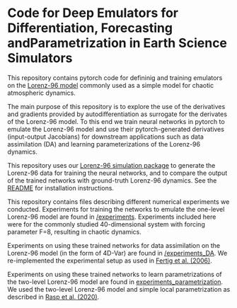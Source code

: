 # Code for Deep Emulators for Differentiation, Forecasting andParametrization in Earth Science Simulators

This repository contains pytorch code for defininig and training emulators on the [Lorenz-96 model](https://en.wikipedia.org/wiki/Lorenz_96_model) commonly used as a simple model for chaotic atmospheric dynamics.

The main purpose of this repository is to explore the use of the derivatives and gradients provided by autodifferentiation as surrogate for the derivates of the Lorenz-96 model. To this end we train neural networks in pytorch to emulate the Lorenz-96 model and use their pytorch-generated derivatives (input-output Jacobians) for downstream applications such as data assimilation (DA) and learning parameterizations of the Lorenz-96 dynamics.

This repository uses our [Lorenz-96 simulation package](https://github.com/m-dml/L96sim) to generate the Lorenz-96 data for training the neural networks, and to compare the output of the trained networks with ground-truth Lorenz-96 dynamics. See the [README](https://github.com/m-dml/L96sim/blob/master/readme.md) for installation instructions.

This repository contains files describing different numerical experiments we conducted. Experiments for training the networks to emulate the one-level Lorenz-96 model are found in [/experiments](https://github.com/m-dml/emulator_L96/tree/master/experiments). Experiments included here were for the commonly studied  40-dimensional system with forcing parameter F=8, resulting in chaotic dynamics.

Experiments on using these trained networks for data assimilation on the Lorenz-96 model (in the form of 4D-Var) are found in [/experiments_DA](https://github.com/m-dml/emulator_L96/tree/master/experiments_DA). We re-implemented the experimental setup as used in [Fertig et al. (2006)](https://doi.org/10.1111/j.1600-0870.2006.00205.x).

Experiments on using these trained networks to learn parametrizations of the two-level Lorenz-96 model are found in [experiments_parametrization](https://github.com/m-dml/emulator_L96/tree/master/experiments_parametrization). We used the two-level Lorenz-96 model and simple local parametrization as described in [Rasp et al. (2020)](https://doi.org/10.5194/gmd-13-2185-2020).
